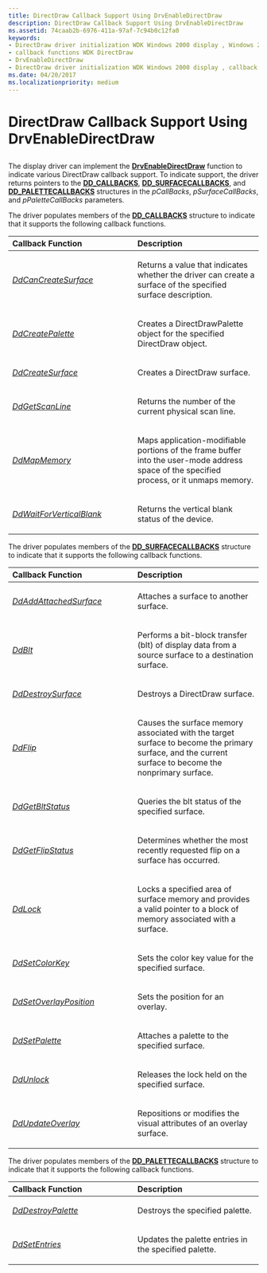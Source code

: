 ```yaml
---
title: DirectDraw Callback Support Using DrvEnableDirectDraw
description: DirectDraw Callback Support Using DrvEnableDirectDraw
ms.assetid: 74caab2b-6976-411a-97af-7c94b0c12fa0
keywords:
- DirectDraw driver initialization WDK Windows 2000 display , Windows 2000
- callback functions WDK DirectDraw
- DrvEnableDirectDraw
- DirectDraw driver initialization WDK Windows 2000 display , callback functions
ms.date: 04/20/2017
ms.localizationpriority: medium
---
```


# DirectDraw Callback Support Using DrvEnableDirectDraw


## <span id="ddk_directdraw_callback_support_using_drvenabledirectdraw_gg"></span><span id="DDK_DIRECTDRAW_CALLBACK_SUPPORT_USING_DRVENABLEDIRECTDRAW_GG"></span>


The display driver can implement the [**DrvEnableDirectDraw**](https://msdn.microsoft.com/library/windows/hardware/ff556208) function to indicate various DirectDraw callback support. To indicate support, the driver returns pointers to the [**DD\_CALLBACKS**](https://msdn.microsoft.com/library/windows/hardware/ff550485), [**DD\_SURFACECALLBACKS**](https://msdn.microsoft.com/library/windows/hardware/ff551721), and [**DD\_PALETTECALLBACKS**](https://msdn.microsoft.com/library/windows/hardware/ff551681) structures in the *pCallBacks*, *pSurfaceCallBacks*, and *pPaletteCallBacks* parameters.

The driver populates members of the [**DD\_CALLBACKS**](https://msdn.microsoft.com/library/windows/hardware/ff550485) structure to indicate that it supports the following callback functions.

<table>
<colgroup>
<col width="50%" />
<col width="50%" />
</colgroup>
<thead>
<tr class="header">
<th align="left">Callback Function</th>
<th align="left">Description</th>
</tr>
</thead>
<tbody>
<tr class="odd">
<td align="left"><p><a href="https://msdn.microsoft.com/library/windows/hardware/ff549213" data-raw-source="[&lt;em&gt;DdCanCreateSurface&lt;/em&gt;](https://msdn.microsoft.com/library/windows/hardware/ff549213)"><em>DdCanCreateSurface</em></a></p></td>
<td align="left"><p>Returns a value that indicates whether the driver can create a surface of the specified surface description.</p></td>
</tr>
<tr class="even">
<td align="left"><p><a href="https://msdn.microsoft.com/library/windows/hardware/ff549254" data-raw-source="[&lt;em&gt;DdCreatePalette&lt;/em&gt;](https://msdn.microsoft.com/library/windows/hardware/ff549254)"><em>DdCreatePalette</em></a></p></td>
<td align="left"><p>Creates a DirectDrawPalette object for the specified DirectDraw object.</p></td>
</tr>
<tr class="odd">
<td align="left"><p><a href="https://msdn.microsoft.com/library/windows/hardware/ff549263" data-raw-source="[&lt;em&gt;DdCreateSurface&lt;/em&gt;](https://msdn.microsoft.com/library/windows/hardware/ff549263)"><em>DdCreateSurface</em></a></p></td>
<td align="left"><p>Creates a DirectDraw surface.</p></td>
</tr>
<tr class="even">
<td align="left"><p><a href="https://msdn.microsoft.com/library/windows/hardware/ff549497" data-raw-source="[&lt;em&gt;DdGetScanLine&lt;/em&gt;](https://msdn.microsoft.com/library/windows/hardware/ff549497)"><em>DdGetScanLine</em></a></p></td>
<td align="left"><p>Returns the number of the current physical scan line.</p></td>
</tr>
<tr class="odd">
<td align="left"><p><a href="https://msdn.microsoft.com/library/windows/hardware/ff549641" data-raw-source="[&lt;em&gt;DdMapMemory&lt;/em&gt;](https://msdn.microsoft.com/library/windows/hardware/ff549641)"><em>DdMapMemory</em></a></p></td>
<td align="left"><p>Maps application-modifiable portions of the frame buffer into the user-mode address space of the specified process, or it unmaps memory.</p></td>
</tr>
<tr class="even">
<td align="left"><p><a href="https://msdn.microsoft.com/library/windows/hardware/ff550457" data-raw-source="[&lt;em&gt;DdWaitForVerticalBlank&lt;/em&gt;](https://msdn.microsoft.com/library/windows/hardware/ff550457)"><em>DdWaitForVerticalBlank</em></a></p></td>
<td align="left"><p>Returns the vertical blank status of the device.</p></td>
</tr>
</tbody>
</table>

 

The driver populates members of the [**DD\_SURFACECALLBACKS**](https://msdn.microsoft.com/library/windows/hardware/ff551721) structure to indicate that it supports the following callback functions.

<table>
<colgroup>
<col width="50%" />
<col width="50%" />
</colgroup>
<thead>
<tr class="header">
<th align="left">Callback Function</th>
<th align="left">Description</th>
</tr>
</thead>
<tbody>
<tr class="odd">
<td align="left"><p><a href="https://msdn.microsoft.com/library/windows/hardware/ff549194" data-raw-source="[&lt;em&gt;DdAddAttachedSurface&lt;/em&gt;](https://msdn.microsoft.com/library/windows/hardware/ff549194)"><em>DdAddAttachedSurface</em></a></p></td>
<td align="left"><p>Attaches a surface to another surface.</p></td>
</tr>
<tr class="even">
<td align="left"><p><a href="https://msdn.microsoft.com/library/windows/hardware/ff549205" data-raw-source="[&lt;em&gt;DdBlt&lt;/em&gt;](https://msdn.microsoft.com/library/windows/hardware/ff549205)"><em>DdBlt</em></a></p></td>
<td align="left"><p>Performs a bit-block transfer (blt) of display data from a source surface to a destination surface.</p></td>
</tr>
<tr class="odd">
<td align="left"><p><a href="https://msdn.microsoft.com/library/windows/hardware/ff549281" data-raw-source="[&lt;em&gt;DdDestroySurface&lt;/em&gt;](https://msdn.microsoft.com/library/windows/hardware/ff549281)"><em>DdDestroySurface</em></a></p></td>
<td align="left"><p>Destroys a DirectDraw surface.</p></td>
</tr>
<tr class="even">
<td align="left"><p><a href="https://msdn.microsoft.com/library/windows/hardware/ff549306" data-raw-source="[&lt;em&gt;DdFlip&lt;/em&gt;](https://msdn.microsoft.com/library/windows/hardware/ff549306)"><em>DdFlip</em></a></p></td>
<td align="left"><p>Causes the surface memory associated with the target surface to become the primary surface, and the current surface to become the nonprimary surface.</p></td>
</tr>
<tr class="odd">
<td align="left"><p><a href="https://msdn.microsoft.com/library/windows/hardware/ff549385" data-raw-source="[&lt;em&gt;DdGetBltStatus&lt;/em&gt;](https://msdn.microsoft.com/library/windows/hardware/ff549385)"><em>DdGetBltStatus</em></a></p></td>
<td align="left"><p>Queries the blt status of the specified surface.</p></td>
</tr>
<tr class="even">
<td align="left"><p><a href="https://msdn.microsoft.com/library/windows/hardware/ff549429" data-raw-source="[&lt;em&gt;DdGetFlipStatus&lt;/em&gt;](https://msdn.microsoft.com/library/windows/hardware/ff549429)"><em>DdGetFlipStatus</em></a></p></td>
<td align="left"><p>Determines whether the most recently requested flip on a surface has occurred.</p></td>
</tr>
<tr class="odd">
<td align="left"><p><a href="https://msdn.microsoft.com/library/windows/hardware/ff549599" data-raw-source="[&lt;em&gt;DdLock&lt;/em&gt;](https://msdn.microsoft.com/library/windows/hardware/ff549599)"><em>DdLock</em></a></p></td>
<td align="left"><p>Locks a specified area of surface memory and provides a valid pointer to a block of memory associated with a surface.</p></td>
</tr>
<tr class="even">
<td align="left"><p><a href="https://msdn.microsoft.com/library/windows/hardware/ff550301" data-raw-source="[&lt;em&gt;DdSetColorKey&lt;/em&gt;](https://msdn.microsoft.com/library/windows/hardware/ff550301)"><em>DdSetColorKey</em></a></p></td>
<td align="left"><p>Sets the color key value for the specified surface.</p></td>
</tr>
<tr class="odd">
<td align="left"><p><a href="https://msdn.microsoft.com/library/windows/hardware/ff550311" data-raw-source="[&lt;em&gt;DdSetOverlayPosition&lt;/em&gt;](https://msdn.microsoft.com/library/windows/hardware/ff550311)"><em>DdSetOverlayPosition</em></a></p></td>
<td align="left"><p>Sets the position for an overlay.</p></td>
</tr>
<tr class="even">
<td align="left"><p><a href="https://msdn.microsoft.com/library/windows/hardware/ff550312" data-raw-source="[&lt;em&gt;DdSetPalette&lt;/em&gt;](https://msdn.microsoft.com/library/windows/hardware/ff550312)"><em>DdSetPalette</em></a></p></td>
<td align="left"><p>Attaches a palette to the specified surface.</p></td>
</tr>
<tr class="odd">
<td align="left"><p><a href="https://msdn.microsoft.com/library/windows/hardware/ff550365" data-raw-source="[&lt;em&gt;DdUnlock&lt;/em&gt;](https://msdn.microsoft.com/library/windows/hardware/ff550365)"><em>DdUnlock</em></a></p></td>
<td align="left"><p>Releases the lock held on the specified surface.</p></td>
</tr>
<tr class="even">
<td align="left"><p><a href="https://msdn.microsoft.com/library/windows/hardware/ff550369" data-raw-source="[&lt;em&gt;DdUpdateOverlay&lt;/em&gt;](https://msdn.microsoft.com/library/windows/hardware/ff550369)"><em>DdUpdateOverlay</em></a></p></td>
<td align="left"><p>Repositions or modifies the visual attributes of an overlay surface.</p></td>
</tr>
</tbody>
</table>

 

The driver populates members of the [**DD\_PALETTECALLBACKS**](https://msdn.microsoft.com/library/windows/hardware/ff551681) structure to indicate that it supports the following callback functions.

<table>
<colgroup>
<col width="50%" />
<col width="50%" />
</colgroup>
<thead>
<tr class="header">
<th align="left">Callback Function</th>
<th align="left">Description</th>
</tr>
</thead>
<tbody>
<tr class="odd">
<td align="left"><p><a href="https://msdn.microsoft.com/library/windows/hardware/ff549276" data-raw-source="[&lt;em&gt;DdDestroyPalette&lt;/em&gt;](https://msdn.microsoft.com/library/windows/hardware/ff549276)"><em>DdDestroyPalette</em></a></p></td>
<td align="left"><p>Destroys the specified palette.</p></td>
</tr>
<tr class="even">
<td align="left"><p><a href="https://msdn.microsoft.com/library/windows/hardware/ff550302" data-raw-source="[&lt;em&gt;DdSetEntries&lt;/em&gt;](https://msdn.microsoft.com/library/windows/hardware/ff550302)"><em>DdSetEntries</em></a></p></td>
<td align="left"><p>Updates the palette entries in the specified palette.</p></td>
</tr>
</tbody>
</table>

 

 

 





